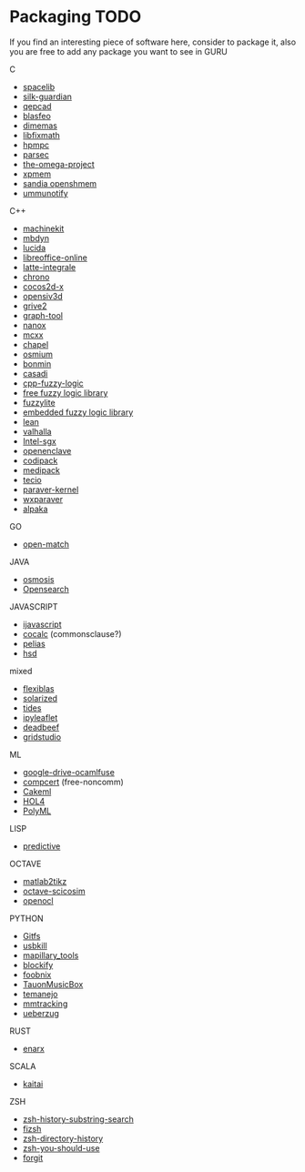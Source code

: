 # Packaging TODO

If you find an interesting piece of software here, consider to package it, also you are free to add any package you want to see in GURU

C
* [spacelib](https://github.com/Alessandro-Barbieri/SpaceLib) 
* [silk-guardian](https://github.com/NateBrune/silk-guardian)
* [qepcad](https://www.usna.edu/Users/cs/wcbrown/qepcad/B/QEPCAD.html)
* [blasfeo](https://github.com/giaf/blasfeo)
* [dimemas](https://github.com/bsc-performance-tools/dimemas)
* [libfixmath](https://github.com/PetteriAimonen/libfixmath)
* [hpmpc](https://github.com/giaf/hpmpc)
* [parsec](https://bitbucket.org/icldistcomp/parsec)
* [the-omega-project](https://github.com/davewathaverford/the-omega-project)
* [xpmem](https://github.com/hjelmn/xpmem)
* [sandia openshmem](https://github.com/Sandia-OpenSHMEM/SOS)
* [ummunotify](https://github.com/Portals4/ummunotify)

C++
* [machinekit](https://github.com/machinekit/machinekit) 
* [mbdyn](https://www.mbdyn.org/)
* [lucida](https://github.com/claritylab/lucida) 
* [libreoffice-online](https://github.com/LibreOffice/online)
* [latte-integrale](https://www.math.ucdavis.edu/~latte/)
* [chrono](projectchrono.org)
* [cocos2d-x](https://github.com/cocos2d/cocos2d-x)
* [opensiv3d](https://github.com/Siv3D/OpenSiv3D)
* [grive2](https://github.com/vitalif/grive2)
* [graph-tool](https://graph-tool.skewed.de/)
* [nanox](https://github.com/bsc-pm/nanox)
* [mcxx](https://github.com/bsc-pm/mcxx)
* [chapel](https://github.com/chapel-lang/chapel)
* [osmium](https://wiki.openstreetmap.org/wiki/Osmium)
* [bonmin](https://projects.coin-or.org/Bonmin)
* [casadi](https://web.casadi.org/)
* [cpp-fuzzy-logic](https://sourceforge.net/projects/cpp-fuzzy-logic)
* [free fuzzy logic library](http://ffll.sourceforge.net)
* [fuzzylite](https://github.com/fuzzylite/fuzzylite)
* [embedded fuzzy logic library](https://github.com/zerokol/eFLL)
* [lean](https://github.com/leanprover/lean/)
* [valhalla](https://github.com/valhalla/valhalla)
* [Intel-sgx](https://01.org/intel-softwareguard-extensions)
* [openenclave](https://openenclave.io/sdk/)
* [codipack](https://www.scicomp.uni-kl.de/software/codi/)
* [medipack](http://www.scicomp.uni-kl.de/software/medi/)
* [tecio](https://www.tecplot.com/products/tecio-library/)
* [paraver-kernel](https://github.com/bsc-performance-tools/paraver-kernel)
* [wxparaver](https://github.com/bsc-performance-tools/wxparaver)
* [alpaka](https://github.com/alpaka-group/alpaka)

GO
* [open-match](https://github.com/googleforgames/open-match)

JAVA
* [osmosis](https://wiki.openstreetmap.org/wiki/Osmosis)
* [Opensearch](https://github.com/opensearch-project/OpenSearch)

JAVASCRIPT
* [ijavascript](https://github.com/n-riesco/ijavascript)
* [cocalc](https://github.com/sagemathinc/cocalc) (commonsclause?)
* [pelias](https://github.com/pelias/pelias)
* [hsd](https://github.com/handshake-org/hsd)

mixed
* [flexiblas](https://www.mpi-magdeburg.mpg.de/projects/flexiblas) 
* [solarized](https://github.com/altercation/solarized)
* [tides](https://sourceforge.net/projects/tidesodes/)
* [ipyleaflet](https://github.com/jupyter-widgets/ipyleaflet)
* [deadbeef](https://github.com/DeaDBeeF-Player/deadbeef)
* [gridstudio](https://github.com/ricklamers/gridstudio)

ML
* [google-drive-ocamlfuse](https://github.com/astrada/google-drive-ocamlfuse)
* [compcert](https://compcert.org) (free-noncomm)
* [Cakeml](https://cakeml.org/)
* [HOL4](http://hol-theorem-prover.org/)
* [PolyML](http://www.polyml.org/)

LISP
* [predictive](https://www.dr-qubit.org/predictive.html)

OCTAVE
* [matlab2tikz](https://github.com/matlab2tikz/matlab2tikz)
* [octave-scicosim](https://wiki.octave.org/Sci_cosim)
* [openocl](https://openocl.org/)

PYTHON
* [Gitfs](https://github.com/presslabs/gitfs)
* [usbkill](https://github.com/hephaest0s/usbkill)
* [mapillary_tools](https://github.com/mapillary/mapillary_tools)
* [blockify](https://github.com/serialoverflow/blockify)
* [foobnix](https://github.com/foobnix/foobnix)
* [TauonMusicBox](https://github.com/Taiko2k/TauonMusicBox)
* [temanejo](https://www.hlrs.de/solutions-services/service-portfolio/programming/hpc-development-tools/temanejo)
* [mmtracking](https://github.com/open-mmlab/mmtracking)
* [ueberzug](https://github.com/seebye/ueberzug)

RUST
* [enarx](https://enarx.dev/)

SCALA
* [kaitai](https://github.com/kaitai-io/kaitai_struct)

ZSH
* [zsh-history-substring-search](zsh-history-substring-search)
* [fizsh](https://github.com/zsh-users/fizsh)
* [zsh-directory-history](https://github.com/tymm/zsh-directory-history)
* [zsh-you-should-use](https://github.com/MichaelAquilina/zsh-you-should-use)
* [forgit](https://github.com/wfxr/forgit)

